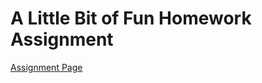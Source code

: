 # A Little Bit of Fun Homework Assignment

[Assignment Page](https://canvas.uw.edu/courses/1817334/assignments/10139486)
